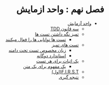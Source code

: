 <div dir="rtl">

# فصل نهم : واحد ازمایش


* [واحد آزمایش](9_Unit_Tests.md#واحد%20ازمایش)
  * [سه قانون TDD](9_Unit_Tests.md#سه%20قانون%20TDD)
  * [تمیز نگه داشتن تست ها](9_Unit_Tests.md#تمیز%20نگه%20داشتن%20تست%20ها)
    * [تست ها توانایی ها را فعال میکنند](9_Unit_Tests.md#تست%20ها%20توانایی%20ها%20را%20فعال%20میکنند)
  * [تست های تمیز](9_Unit_Tests.md#تست%20های%20تمیز)
    * [زبان مخصوص تست تحت دامنه](9_Unit_Tests.md#زبان%20مخصوص%20تست%20تحت%20دامنه)
    * [استاندارد دوگانه](9_Unit_Tests.md#استاندارد%20دوگانه)
  * [یک اثبات برای هر تست](9_Unit_Tests.md#یک%20اثبات%20برای%20هر%20تست) 
    * [یک مفهوم برای یک متن](9_Unit_Tests.md#یک%20مفهوم%20برای%20یک%20متن)
  * [F.I.R.S.T(اول)](9_Unit_Tests.md#F.I.R.S.T(اول))
  * [نتیجه گیری](9_Unit_Tests.md#نتیجه%20گیری)


</div>